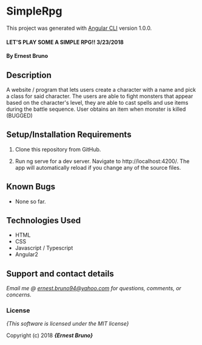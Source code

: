 # SimpleRpg

This project was generated with [Angular CLI](https://github.com/angular/angular-cli) version 1.0.0.

#### LET'S PLAY SOME A SIMPLE RPG!! 3/23/2018

#### By **Ernest Bruno**

## Description

A website / program that lets users create a character with a name and pick a class for said character. The users are able to fight monsters that appear based on the character's level, they are able to cast spells and use items during the battle sequence. User obtains an item when monster is killed (BUGGED)


## Setup/Installation Requirements

1. Clone this repository from GitHub.

2. Run ng serve for a dev server. Navigate to http://localhost:4200/. The app will automatically reload if you change any of the source files.

## Known Bugs

* None so far.

## Technologies Used
* HTML
* CSS
* Javascript / Typescript
* Angular2

## Support and contact details

_Email me @ ernest.bruno94@yahoo.com for questions, comments, or concerns._

### License

*{This software is licensed under the MIT license}*

Copyright (c) 2018 **_{Ernest Bruno}_**
